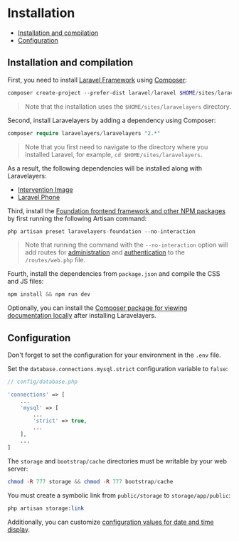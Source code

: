# Installation

- [Installation and compilation](#installation-and-compilation)
- [Configuration](#configuration)

<a name="installation-and-compilation"></a>
## Installation and compilation

First, you need to install [Laravel Framework](https://laravel.com/) using [Composer](https://getcomposer.org/):

```php
composer create-project --prefer-dist laravel/laravel $HOME/sites/laravelayers "6.*"
```	

> Note that the installation uses the `$HOME/sites/laravelayers` directory.

Second, install Laravelayers by adding a dependency using Composer:

```php
composer require laravelayers/laravelayers "2.*"
```	

> Note that you first need to navigate to the directory where you installed Laravel, for example, `cd $HOME/sites/laravelayers`.

As a result, the following dependencies will be installed along with Laravelayers:

- [Intervention Image](https://github.com/Intervention/image)
- [Laravel Phone](https://github.com/Propaganistas/Laravel-Phone)

Third, install the [Foundation frontend framework and other NPM packages](frontend.md) by first running the following Artisan command: 

```php
php artisan preset laravelayers-foundation --no-interaction
```
	
> Note that running the command with the `--no-interaction` option will add routes for [administration](admin.md) and [authentication](auth.md) to the `/routes/web.php` file.

Fourth, install the dependencies from `package.json` and compile the CSS and JS files:

```php	
npm install && npm run dev
```

Optionally, you can install the [Composer package for viewing documentation locally](https://github.com/laravelayers/laravelayers-docs/blob/master/README.md) after installing Laravelayers.

<a name="configuration"></a>
## Configuration

Don't forget to set the configuration for your environment in the `.env` file.

Set the `database.connections.mysql.strict` configuration variable to `false`:

```php
// config/database.php

'connections' => [
	...
	'mysql' => [
		...
		'strict' => true,
		...
	],
	...
]
```

The `storage` and `bootstrap/cache` directories must be writable by your web server:

```php
chmod -R 777 storage && chmod -R 777 bootstrap/cache
```

You must create a symbolic link from `public/storage` to `storage/app/public`:

```php
php artisan storage:link
```

Additionally, you can customize [configuration values for date and time display](date.md).